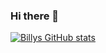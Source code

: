 ### Hi there 👋

[![Billys GitHub stats](https://github-readme-stats.vercel.app/api?username=bbethell-1)](https://github.com/anuraghazra/github-readme-stats)

<!--
**bbethell-1/bbethell-1** is a ✨ _special_ ✨ repository because its `README.md` (this file) appears on your GitHub profile.

Here are some ideas to get you started:

- 🔭 I’m currently working on ...
- 🌱 I’m currently learning ...
- 👯 I’m looking to collaborate on ...
- 🤔 I’m looking for help with ...
- 💬 Ask me about ...
- 📫 How to reach me: ...
- 😄 Pronouns: ...
- ⚡ Fun fact: ...
-->
